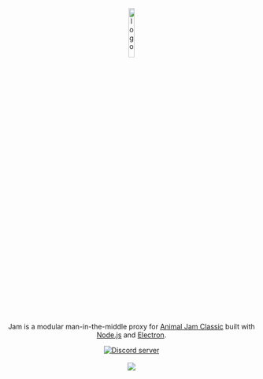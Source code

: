 <div align="center">
  <img src="https://i.imgur.com/Fe6Uvjs.png" alt="logo" width="16%"/>
  <p>
    Jam is a modular man-in-the-middle proxy for <a href="https://classic.animaljam.com">Animal Jam Classic<a/> built with <a href="https://nodejs.org">Node.js</a> and  <a href="https://www.electronjs.org">Electron</a>.
  </p>
<a href="https://discord.gg/eTj4rJGNc2"><img src="https://img.shields.io/discord/1208534012801323089?color=5865F2&logo=discord&logoColor=white" alt="Discord server" /></a>
</div>
<br/>
<div align="center">
  <img src="https://user-images.githubusercontent.com/38108408/151060151-906eb33a-d549-439e-a4a7-197db10b4338.png" />
</div>
